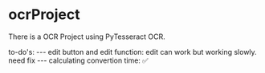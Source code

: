 # ocrProject
There is a OCR Project using PyTesseract OCR.



to-do's:
--- edit button and edit function: edit can work but working slowly. need fix
--- calculating convertion time: ✅
